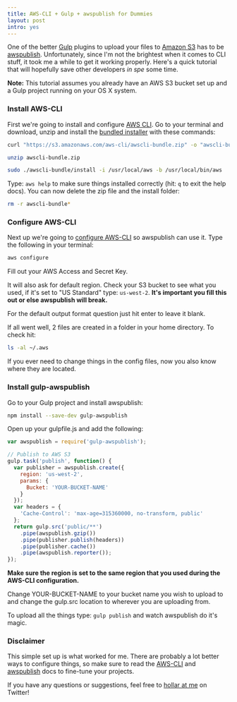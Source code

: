 ```yaml
---
title: AWS-CLI + Gulp + awspublish for Dummies
layout: post
intro: yes
---
```

One of the better [Gulp](http://gulpjs.com/) plugins to upload your files to [Amazon S3](https://aws.amazon.com/s3/) has to be [awspublish](https://www.npmjs.com/package/gulp-awspublish). Unfortunately, since I'm not the brightest when it comes to CLI stuff, it took me a while to get it working properly. Here's a quick tutorial that will hopefully save other developers *in spe* some time.

**Note:** This tutorial assumes you already have an AWS S3 bucket set up and a Gulp project running on your OS X system.

### Install AWS-CLI

First we're going to install and configure [AWS CLI](https://aws.amazon.com/cli/ "Amazon Web Services Command Line Interface"). Go to your terminal and download, unzip and install the [bundled installer](http://docs.aws.amazon.com/cli/latest/userguide/installing.html#install-bundle-other-os) with these commands:

```bash
curl "https://s3.amazonaws.com/aws-cli/awscli-bundle.zip" -o "awscli-bundle.zip"
```
```bash
unzip awscli-bundle.zip
```
```bash
sudo ./awscli-bundle/install -i /usr/local/aws -b /usr/local/bin/aws
```

Type: `aws help` to make sure things installed correctly (hit: `q` to exit the help docs). You can now delete the zip file and the install folder:

```bash
rm -r awscli-bundle*
```

### Configure AWS-CLI

Next up we're going to [configure AWS-CLI](http://docs.aws.amazon.com/cli/latest/userguide/cli-chap-getting-started.html) so awspublish can use it. Type the following in your terminal:

```bash
aws configure
```

Fill out your AWS Access and Secret Key.

It will also ask for default region. Check your S3 bucket to see what you used, if it's set to "US Standard" type: `us-west-2`. **It's important you fill this out or else awspublish will break.**

For the default output format question just hit enter to leave it blank.

If all went well, 2 files are created in a folder in your home directory. To check hit:

```bash
ls -al ~/.aws
```

If you ever need to change things in the config files, now you also know where they are located.

### Install gulp-awspublish

Go to your Gulp project and install awspublish:

```bash
npm install --save-dev gulp-awspublish
```

Open up your gulpfile.js and add the following:

```js
var awspublish = require('gulp-awspublish');

// Publish to AWS S3
gulp.task('publish', function() {
  var publisher = awspublish.create({
    region: 'us-west-2',
    params: {
      Bucket: 'YOUR-BUCKET-NAME'
    }
  });
  var headers = {
    'Cache-Control': 'max-age=315360000, no-transform, public'
  };
  return gulp.src('public/**')
    .pipe(awspublish.gzip())
    .pipe(publisher.publish(headers))
    .pipe(publisher.cache())
    .pipe(awspublish.reporter());
});
```

**Make sure the region is set to the same region that you used during the AWS-CLI configuration.**

Change YOUR-BUCKET-NAME to your bucket name you wish to upload to and change the gulp.src location to wherever you are uploading from.

To upload all the things type: `gulp publish` and watch awspublish do it's magic.

### Disclaimer

This simple set up is what worked for me. There are probably a lot better ways to configure things, so make sure to read the [AWS-CLI](https://aws.amazon.com/documentation/cli/) and [awspublish](https://github.com/pgherveou/gulp-awspublish) docs to fine-tune your projects.

If you have any questions or suggestions, feel free to [hollar at me](https://twitter.com/huphtur) on Twitter!
